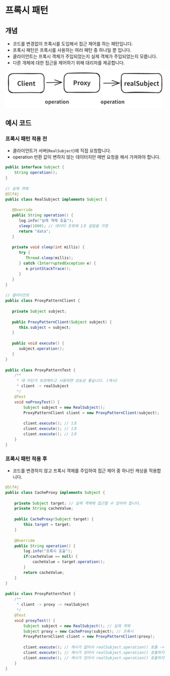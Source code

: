 # 프록시 패턴

## 개념

- 코드를 변경없이 프록시를 도입해서 접근 제어를 하는 패턴입니다.
- 프록시 패턴은 프록시를 사용하는 여러 패턴 중 하나일 뿐 입니다.
- 클라이언트는 프록시 객체가 주입되었는지 실제 객체가 주입되었는지 모릅니다.
- 다른 개체에 대한 접근을 제어하기 위해 대리자를 제공합니다.

![프록시 패턴](../image/proxy_pattern.png)

## 예시 코드

### 프록시 패턴 적용 전

- 클라이언트가 서버(`RealSubject`)에 직접 요청합니다.
- operation 반환 값이 변하지 않는 데이터지만 매번 요청을 해서 가져와야 합니다.

```java
public interface Subject {
    String operation();
}

// 실제 객체
@Slf4j
public class RealSubject implements Subject {

   @Override
   public String operation() {
      log.info("실제 객체 호출");
      sleep(1000); // 데이터 조회에 1초 걸림을 가정
      return "data";
   }

   private void sleep(int millis) {
      try {
         Thread.sleep(millis);
      } catch (InterruptedException e) {
         e.printStackTrace();
      }
   }
}

// 클라이언트
public class ProxyPatternClient {

   private Subject subject;

   public ProxyPatternClient(Subject subject) {
      this.subject = subject;
   }

   public void execute() {
      subject.operation();
   }
}

public class ProxyPatternTest {
    /**
     * 데 어딘가 보관해두고 사용하면 성능상 좋습니다. (캐시)
     * client -> realSubject
     */
    @Test
    void noProxyTest() {
        Subject subject = new RealSubject();
        ProxyPatternClient client = new ProxyPatternClient(subject);

        client.execute(); // 1초
        client.execute(); // 1초
        client.execute(); // 1초
    }
}
```

### 프록시 패턴 적용 후

- 코드를 변경하지 않고 프록시 객체를 주입하여 접근 제어 중 하나인 캐싱을 적용합니다.

```java
@Slf4j
public class CacheProxy implements Subject {

    private Subject target; // 실제 객체에 접근할 수 있어야 합니다.
    private String cacheValue;

    public CacheProxy(Subject target) {
        this.target = target;
    }

    @Override
    public String operation() {
        log.info("프록시 호출");
        if(cacheValue == null) {
            cacheValue = target.operation();
        }
        return cacheValue;
    }
}

public class ProxyPatternTest {
    /**
     * client -> proxy -> realSubject
     */
    @Test
    void proxyTest() {
        Subject subject = new RealSubject(); // 실제 객체
        Subject proxy = new CacheProxy(subject); // 프록시
        ProxyPatternClient client = new ProxyPatternClient(proxy);

        client.execute(); // 캐시가 없어서 realSubject.operation() 호출 -> 캐시 저장 (1초)
        client.execute(); // 캐시가 있어서 realSubject.operation() 호출하지 않고 캐시 반환 (0초)
        client.execute(); // 캐시가 있어서 realSubject.operation() 호출하지 않고 캐시 반환 (0초)
    }
}
```